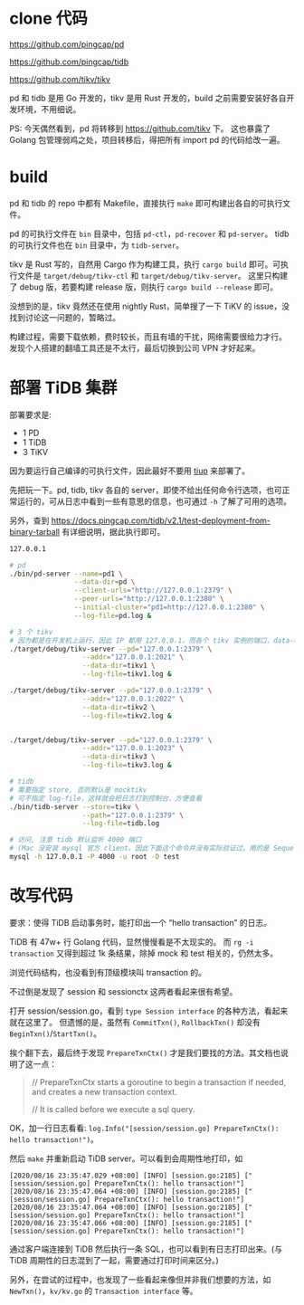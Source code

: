 # clone 代码

https://github.com/pingcap/pd

https://github.com/pingcap/tidb

https://github.com/tikv/tikv

pd 和 tidb 是用 Go 开发的，tikv 是用 Rust 开发的，build 之前需要安装好各自开发环境，不用细说。

PS: 今天偶然看到，pd 将转移到 https://github.com/tikv 下。
这也暴露了 Golang 包管理弱鸡之处，项目转移后，得把所有 import pd 的代码给改一遍。

# build
pd 和 tidb 的 repo 中都有 Makefile，直接执行 `make` 即可构建出各自的可执行文件。

pd 的可执行文件在 `bin` 目录中，包括 `pd-ctl`，`pd-recover` 和 `pd-server`。
tidb 的可执行文件也在 `bin` 目录中，为 `tidb-server`。

tikv 是 Rust 写的，自然用 Cargo 作为构建工具，执行 `cargo build` 即可。可执行文件是 `target/debug/tikv-ctl` 和 `target/debug/tikv-server`。
这里只构建了 debug 版，若要构建 release 版，则执行 `cargo build --release` 即可。

没想到的是，tikv 竟然还在使用 nightly Rust，简单搜了一下 TiKV 的 issue，没找到讨论这一问题的，暂略过。

构建过程，需要下载依赖，费时较长，而且有墙的干扰，网络需要很给力才行。
发现个人搭建的翻墙工具还是不太行，最后切换到公司 VPN 才好起来。

# 部署 TiDB 集群
部署要求是:
* 1 PD
* 1 TiDB
* 3 TiKV

因为要运行自己编译的可执行文件，因此最好不要用 [tiup](https://docs.pingcap.com/zh/tidb/dev/quick-start-with-tidb) 来部署了。

先把玩一下。pd, tidb, tikv 各自的 server，即使不给出任何命令行选项，也可正常运行的，可从日志中看到一些有意思的信息，也可通过 `-h` 了解了可用的选项。

另外，查到 https://docs.pingcap.com/tidb/v2.1/test-deployment-from-binary-tarball 有详细说明，据此执行即可。

```sh
127.0.0.1

# pd
./bin/pd-server --name=pd1 \
                --data-dir=pd \
                --client-urls="http://127.0.0.1:2379" \
                --peer-urls="http://127.0.0.1:2380" \
                --initial-cluster="pd1=http://127.0.0.1:2380" \
                --log-file=pd.log &

# 3 个 tikv
# 因为都是在开发机上运行，因此 IP 都用 127.0.0.1，而各个 tikv 实例的端口，data-dir, log-file 都需要不同
./target/debug/tikv-server --pd="127.0.0.1:2379" \
                  --addr="127.0.0.1:2021" \
                  --data-dir=tikv1 \
                  --log-file=tikv1.log &

./target/debug/tikv-server --pd="127.0.0.1:2379" \
                  --addr="127.0.0.1:2022" \
                  --data-dir=tikv2 \
                  --log-file=tikv2.log &


./target/debug/tikv-server --pd="127.0.0.1:2379" \
                  --addr="127.0.0.1:2023" \
                  --data-dir=tikv3 \
                  --log-file=tikv3.log &

# tidb
# 需要指定 store, 否则默认是 mocktikv
# 可不指定 log-file，这样就会把日志打到控制台，方便查看
./bin/tidb-server --store=tikv \
                  --path="127.0.0.1:2379" \
                  --log-file=tidb.log

# 访问, 注意 tidb 默认监听 4000 端口
# (Mac 没安装 mysql 官方 client。因此下面这个命令并没有实际验证过。用的是 Sequel Pro 这个 GUI 工具测试的。)
mysql -h 127.0.0.1 -P 4000 -u root -D test
```

# 改写代码
要求：使得 TiDB 启动事务时，能打印出一个 “hello transaction” 的日志。

TiDB 有 47w+ 行 Golang 代码，显然慢慢看是不太现实的。
而 `rg -i transaction` 又得到超过 1k 条结果，除掉 mock 和 test 相关的，仍然太多。

浏览代码结构，也没看到有顶级模块叫 transaction 的。

不过倒是发现了 session 和 sessionctx 这两者看起来很有希望。

打开 session/session.go，看到 `type Session interface` 的各种方法，看起来就在这里了。
但遗憾的是，虽然有 `CommitTxn()`, `RollbackTxn()` 却没有 `BeginTxn()`/`StartTxn()`。

挨个翻下去，最后终于发现 `PrepareTxnCtx()` 才是我们要找的方法。其文档也说明了这一点：

> // PrepareTxnCtx starts a goroutine to begin a transaction if needed, and creates a new transaction context.
>
> // It is called before we execute a sql query.

OK，加一行日志看看: `log.Info("[session/session.go] PrepareTxnCtx(): hello transaction!")`。

然后 `make` 并重新启动 TiDB server。可以看到会周期性地打印，如

```
[2020/08/16 23:35:47.029 +08:00] [INFO] [session.go:2185] ["[session/session.go] PrepareTxnCtx(): hello transaction!"]
[2020/08/16 23:35:47.064 +08:00] [INFO] [session.go:2185] ["[session/session.go] PrepareTxnCtx(): hello transaction!"]
[2020/08/16 23:35:47.064 +08:00] [INFO] [session.go:2185] ["[session/session.go] PrepareTxnCtx(): hello transaction!"]
[2020/08/16 23:35:47.066 +08:00] [INFO] [session.go:2185] ["[session/session.go] PrepareTxnCtx(): hello transaction!"]
```

通过客户端连接到 TiDB 然后执行一条 SQL，也可以看到有日志打印出来。(与 TiDB 周期性的日志混到了一起，需要通过打印时间来区分。)

另外，在尝试的过程中，也发现了一些看起来像但并非我们想要的方法，如 `NewTxn()`，`kv/kv.go` 的 `Transaction interface` 等。
